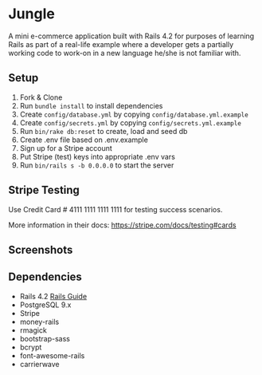 # Jungle

A mini e-commerce application built with Rails 4.2 for purposes of learning Rails as part of a real-life example where a developer gets a partially working code to work-on in a new language he/she is not familiar with.

## Setup

1. Fork & Clone
2. Run `bundle install` to install dependencies
3. Create `config/database.yml` by copying `config/database.yml.example`
4. Create `config/secrets.yml` by copying `config/secrets.yml.example`
5. Run `bin/rake db:reset` to create, load and seed db
6. Create .env file based on .env.example
7. Sign up for a Stripe account
8. Put Stripe (test) keys into appropriate .env vars
9. Run `bin/rails s -b 0.0.0.0` to start the server

## Stripe Testing

Use Credit Card # 4111 1111 1111 1111 for testing success scenarios.

More information in their docs: <https://stripe.com/docs/testing#cards>

## Screenshots



## Dependencies

* Rails 4.2 [Rails Guide](http://guides.rubyonrails.org/v4.2/)
* PostgreSQL 9.x
* Stripe
* money-rails
* rmagick
* bootstrap-sass
* bcrypt
* font-awesome-rails
* carrierwave
